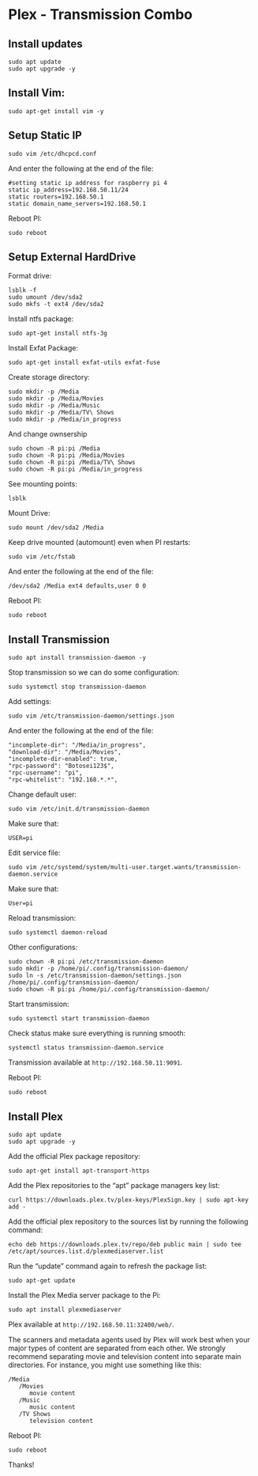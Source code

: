 # Plex - Transmission Combo

## Install updates

```
sudo apt update
sudo apt upgrade -y
```

## Install Vim:

```
sudo apt-get install vim -y
```

## Setup Static IP

```
sudo vim /etc/dhcpcd.conf
```

And enter the following at the end of the file: 

```
#setting static ip address for raspberry pi 4
static ip_address=192.168.50.11/24
static routers=192.168.50.1
static domain_name_servers=192.168.50.1
```

Reboot PI:

```
sudo reboot
```

## Setup External HardDrive

Format drive:

```
lsblk -f
sudo umount /dev/sda2
sudo mkfs -t ext4 /dev/sda2
```

Install ntfs package:

```
sudo apt-get install ntfs-3g
```

Install Exfat Package:

```
sudo apt-get install exfat-utils exfat-fuse
```

Create storage directory:

```
sudo mkdir -p /Media
sudo mkdir -p /Media/Movies
sudo mkdir -p /Media/Music
sudo mkdir -p /Media/TV\ Shows
sudo mkdir -p /Media/in_progress
```

And change ownsership

```
sudo chown -R pi:pi /Media
sudo chown -R pi:pi /Media/Movies
sudo chown -R pi:pi /Media/TV\ Shows
sudo chown -R pi:pi /Media/in_progress
```

See mounting points:

```
lsblk
```

Mount Drive:

```
sudo mount /dev/sda2 /Media
```

Keep drive mounted (automount) even when PI restarts:

```
sudo vim /etc/fstab
```

And enter the following at the end of the file:

```
/dev/sda2 /Media ext4 defaults,user 0 0
```

Reboot PI:

```
sudo reboot
```

## Install Transmission

```
sudo apt install transmission-daemon -y
```

Stop transmission so we can do some configuration:

```
sudo systemctl stop transmission-daemon
```

Add settings:

```
sudo vim /etc/transmission-daemon/settings.json
```

And enter the following at the end of the file:

```
"incomplete-dir": "/Media/in_progress",
"download-dir": "/Media/Movies",
"incomplete-dir-enabled": true,
"rpc-password": "Botosei123$",
"rpc-username": "pi",
"rpc-whitelist": "192.168.*.*",
```

Change default user:

```
sudo vim /etc/init.d/transmission-daemon
```

Make sure that:

```
USER=pi
```

Edit service file:

```
sudo vim /etc/systemd/system/multi-user.target.wants/transmission-daemon.service
```

Make sure that:

```
User=pi
```

Reload transmission:

```
sudo systemctl daemon-reload
```

Other configurations:

```
sudo chown -R pi:pi /etc/transmission-daemon
sudo mkdir -p /home/pi/.config/transmission-daemon/
sudo ln -s /etc/transmission-daemon/settings.json /home/pi/.config/transmission-daemon/
sudo chown -R pi:pi /home/pi/.config/transmission-daemon/
```

Start transmission:

```
sudo systemctl start transmission-daemon
```

Check status make sure everything is running smooth:

```
systemctl status transmission-daemon.service
```

Transmission available at `http://192.168.50.11:9091`.

Reboot PI:

```
sudo reboot
```



## Install Plex

```
sudo apt update
sudo apt upgrade -y
```

Add the official Plex package repository:

```
sudo apt-get install apt-transport-https
```

Add the Plex repositories to the “apt” package managers key list:

```
curl https://downloads.plex.tv/plex-keys/PlexSign.key | sudo apt-key add -
```

Add the official plex repository to the sources list by running the following command:

```
echo deb https://downloads.plex.tv/repo/deb public main | sudo tee /etc/apt/sources.list.d/plexmediaserver.list
```

Run the “update” command again to refresh the package list:

```
sudo apt-get update
```

Install the Plex Media server package to the Pi:

```
sudo apt install plexmediaserver
```

Plex available at `http://192.168.50.11:32400/web/`.

The scanners and metadata agents used by Plex will work best when your major types of content are separated from each other. We strongly recommend separating movie and television content into separate main directories. For instance, you might use something like this:

```
/Media
   /Movies
      movie content
   /Music
      music content
   /TV Shows
      television content
```

Reboot PI:

```
sudo reboot
```

Thanks!
